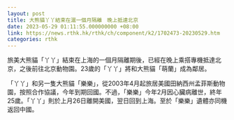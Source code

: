 ```yaml
---
layout: post
title: 大熊貓丫丫結束在滬一個月隔離　晚上抵達北京
date: 2023-05-29 01:11:55.000000000 +08:00
link: https://news.rthk.hk/rthk/ch/component/k2/1702473-20230529.htm
categories: rthk
---
```


旅美大熊貓「丫丫」結束在上海的一個月隔離期後，已經在晚上乘搭專機抵達北京，之後前往北京動物園。23歲的「丫丫」將和大熊貓「萌蘭」成為鄰居。

「丫丫」和另一隻大熊貓「樂樂」，從2003年4月起旅居美國田納西州孟菲斯動物園，按照合作協議，今年到期回國。不過，「樂樂」今年2月因心臟病離世，終年25歲。「丫丫」則於上月26日離開美國，翌日回到上海。至於「樂樂」遺體亦同機返回中國。
